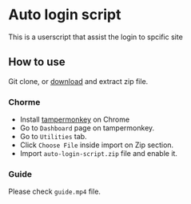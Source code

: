# Auto login script

This is a userscript that assist the login to spcific site

## How to use

Git clone, or [download](https://github.com/vladislavk3/userscript-auto-login/archive/master.zip) and extract zip file.

### Chorme
- Install [tampermonkey](https://chrome.google.com/webstore/detail/tampermonkey/dhdgffkkebhmkfjojejmpbldmpobfkfo?hl=en) on Chrome
- Go to `Dashboard` page on tampermonkey.
- Go to `Utilities` tab.
- Click `Choose File` inside import on Zip section.
- Import `auto-login-script.zip` file and enable it.

### Guide
Please check `guide.mp4` file.